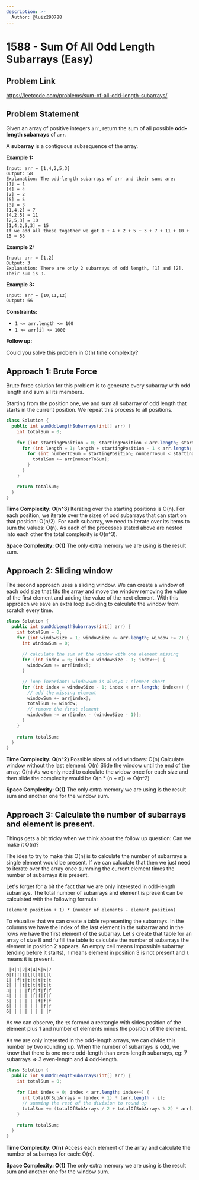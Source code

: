 ```yaml
---
description: >-
  Author: @luiz290788
---
```


# 1588 - Sum Of All Odd Length Subarrays (Easy)

## Problem Link

https://leetcode.com/problems/sum-of-all-odd-length-subarrays/

## Problem Statement

Given an array of positive integers `arr`, return the sum of all possible **odd-length subarrays** of `arr`.

A **subarray** is a contiguous subsequence of the array.

**Example 1:**

```
Input: arr = [1,4,2,5,3]
Output: 58
Explanation: The odd-length subarrays of arr and their sums are:
[1] = 1
[4] = 4
[2] = 2
[5] = 5
[3] = 3
[1,4,2] = 7
[4,2,5] = 11
[2,5,3] = 10
[1,4,2,5,3] = 15
If we add all these together we get 1 + 4 + 2 + 5 + 3 + 7 + 11 + 10 + 15 = 58
```

**Example 2:**

```
Input: arr = [1,2]
Output: 3
Explanation: There are only 2 subarrays of odd length, [1] and [2]. Their sum is 3.
```

**Example 3:**

```
Input: arr = [10,11,12]
Output: 66
```

**Constraints:**

- `1 <= arr.length <= 100`
- `1 <= arr[i] <= 1000`
 
**Follow up:**

Could you solve this problem in O(n) time complexity?

## Approach 1: Brute Force

Brute force solution for this problem is to generate every subarray with odd length and sum all its members.

Starting from the position one, we and sum all subarray of odd length that starts in the current position. We repeat this process to all positions.

```Java
class Solution {
  public int sumOddLengthSubarrays(int[] arr) {
    int totalSum = 0;
    
    for (int startingPosition = 0; startingPosition < arr.length; startingPosition++) {
      for (int length = 1; length + startingPosition - 1 < arr.length; length += 2) {
        for (int numberToSum = startingPosition; numberToSum < startingPosition + length; numberToSum++) {
          totalSum += arr[numberToSum];
        }
      }
    }

    return totalSum;
  }
}
```

**Time Complexity: O(n^3)**
Iterating over the starting positions is O(n).
For each position, we iterate over the sizes of odd subarrays that can start on that position: O(n/2).
For each subarray, we need to iterate over its items to sum the values: O(n).
As each of the processes stated above are nested into each other the total complexity is O(n^3).

**Space Complexity: O(1)**
The only extra memory we are using is the result sum.

## Approach 2: Sliding window

The second approach uses a sliding window. We can create a window of each odd size that fits the array and move the window removing the value of the first element and adding the value of the next element. With this approach we save an extra loop avoiding to calculate the window from scratch every time.

```Java
class Solution {
  public int sumOddLengthSubarrays(int[] arr) {
    int totalSum = 0;
    for (int windowSize = 1; windowSize <= arr.length; window += 2) {
      int windowSum = 0;
      
      // calculate the sum of the window with one element missing
      for (int index = 0; index < windowSize - 1; index++) {
        windowSum += arr[index];
      }

      // loop invariant: windowSum is always 1 element short
      for (int index = windowSize - 1; index < arr.length; index++) {
        // add the missing element
        windowSum += arr[index];
        totalSum += window;
        // remove the first element
        windowSum -= arr[index - (windowSize - 1)];
      }
    }
    
    return totalSum;
  }
}
```

**Time Complexity: O(n^2)**
Possible sizes of odd windows: O(n)
Calculate window without the last element: O(n)
Slide the window until the end of the array: O(n)
As we only need to calculate the widow once for each size and then slide the complexity would be O(n * (n + n)) => O(n^2)

**Space Complexity: O(1)**
The only extra memory we are using is the result sum and another one for the window sum.

## Approach 3: Calculate the number of subarrays and element is present.

Things gets a bit tricky when we think about the follow up question: Can we make it O(n)?

The idea to try to make this O(n) is to calculate the number of subarrays a single element would be present. If we can calculate that then we just need to iterate over the array once summing the current element times the number of subarrays it is present.

Let's forget for a bit the fact that we are only interested in odd-length subarrays. The total number of subarrays and element is present can be calculated with the following formula:

```
(element position + 1) * (number of elements - element position)
```

To visualize that we can create a table representing the subarrays. In the columns we have the index of the last element in the subarray and in the rows we have the first element of the subarray. Let's create that table for an array of size 8 and fulfill the table to calculate the number of subarrays the element in position 2 appears. An empty cell means impossible subarray (ending before it starts), `f` means element in position 3 is not present and `t` means it is present.

```
 |0|1|2|3|4|5|6|7
0|f|f|t|t|t|t|t|t
1| |f|t|t|t|t|t|t
2| | |t|t|t|t|t|t
3| | | |f|f|f|f|f
4| | | | |f|f|f|f
5| | | | | |f|f|f
6| | | | | | |f|f
6| | | | | | | |f
```

As we can observe, the `t`s formed a rectangle with sides position of the element plus 1 and number of elements minus the position of the element.

As we are only interested in the odd-length arrays, we can divide this number by two rounding up. When the number of subarrays is odd, we know that there is one more odd-length than even-length subarrays, eg: 7 subarrays => 3 even-length and 4 odd-length.

```Java
class Solution {
  public int sumOddLengthSubarrays(int[] arr) {
    int totalSum = 0;
    
    for (int index = 0; index < arr.length; index++) {
      int totalOfSubArrays = (index + 1) * (arr.length - i);
      // summing the rest of the division to round up
      totalSum += (totalOfSubArrays / 2 + totalOfSubArrays % 2) * arr[i];
    }

    return totalSum;
  }
}
```

**Time Complexity: O(n)**
Access each element of the array and calculate the number of subarrays for each: O(n).

**Space Complexity: O(1)**
The only extra memory we are using is the result sum and another one for the window sum.